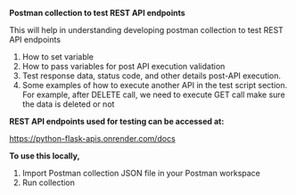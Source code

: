 **Postman collection to test REST API endpoints**

This will help in understanding developing postman collection to test REST API endpoints

1. How to set variable
2. How to pass variables for post API execution validation
3. Test response data, status code, and other details post-API execution.
4. Some examples of how to execute another API in the test script section. For example, after DELETE call, we need to execute GET call make sure the data is deleted or not

**REST API endpoints used for testing can be accessed at:**

https://python-flask-apis.onrender.com/docs

**To use this locally,**
1. Import Postman collection JSON file in your Postman workspace
2. Run collection
